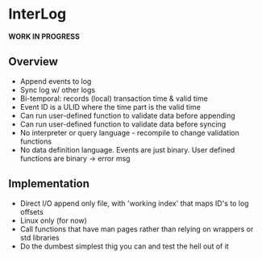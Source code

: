 # InterLog

**WORK IN PROGRESS**

## Overview

- Append events to log
- Sync log w/ other logs
- Bi-temporal: records (local) transaction time & valid time
- Event ID is a ULID where the time part is the valid time
- Can run user-defined function to validate data before appending
- Can run user-defined function to validate data before syncing
- No interpreter or query language - recompile to change validation functions
- No data definition language. Events are just binary. User defined functions are binary -> error msg

## Implementation

- Direct I/O append only file, with 'working index' that maps ID's to log offsets
- Linux only (for now)
- Call functions that have man pages rather than relying on
  wrappers or std libraries
- Do the dumbest simplest thig you can and test the hell out of it

